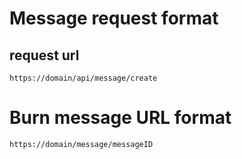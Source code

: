 # Message request format

## request url

```
https://domain/api/message/create
```

# Burn message URL format
```
https://domain/message/messageID
```
